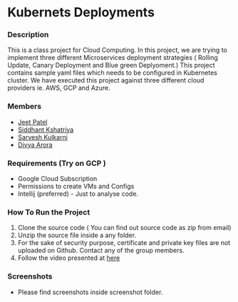 # Kubernets Deployments 

### Description
This is a class project for Cloud Computing. In this project, we are trying to implement three different Microservices deployment strategies ( Rolling Update, Canary Deployment and Blue green Deplyoment.) This project contains sample yaml files which needs to be configured in Kubernetes cluster. We have executed this project against three different cloud providers ie. AWS, GCP and Azure. 

### Members 
- [Jeet Patel](mailto:jmpatel@scu.edu)
- [Siddhant Kshatriya](mailto:skshatriya@scu.edu)
- [Sarvesh Kulkarni](mailto:snkulkarni@scu.edu)
- [Divya Arora](mailto:darora2@scu.edu)

### Requirements (Try on GCP )
-  Google Cloud Subscription
-  Permissions to create VMs and Configs
-  Intellij (preferred)  - Just to analyse code.

### How To Run the Project

1.  Clone the source code ( You can find out source code as zip from email)
2.  Unzip the source file inside a any folder. 
3.  For the sake of security purpose, certificate and private key files are not uploaded on Github. Contact any of the group members. 
4.  Follow the video presented at [here](https://drive.google.com/file/d/1BvwZIvJ5I0gjEog_ArUdgiB_15DLhyeu/view?usp=sharing)

### Screenshots 
- Please find screenshots inside screenshot folder.